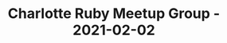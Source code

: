 ---
layout: post
title: Charlotte Ruby Meetup Group - 2021-02-02
datetime: '2021-02-02T19:00:00-05:00'
name: Charlotte Ruby Meetup Group
external_url: https://www.meetup.com/charlotte-rb/events/vtgdxryccdbdb/
online_event: false
year_month: 2021-02
---
